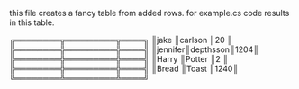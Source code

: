this file creates a fancy table from added rows.
for example.cs code results in this table.

╔════════╦═════════╦════╗
║jake    ║carlson  ║20  ║
╠════════╬═════════╬════╣
║jennifer║depthsson║1204║
╠════════╬═════════╬════╣
║Harry   ║Potter   ║2   ║
╠════════╬═════════╬════╣
║Bread   ║Toast    ║1240║
╚════════╩═════════╩════╝
